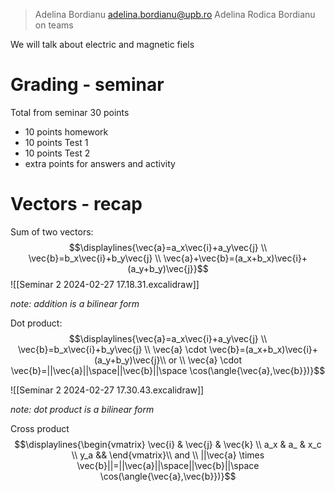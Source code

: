 >  Adelina Bordianu
>  adelina.bordianu@upb.ro
>  Adelina Rodica Bordianu on teams

We will talk about electric and magnetic fiels

# Grading - seminar
Total from seminar 30 points
+ 10 points homework
+ 10 points Test 1
+ 10 points Test 2
+ extra points for answers and activity

# Vectors - recap
Sum of two vectors:
$$\displaylines{\vec{a}=a_x\vec{i}+a_y\vec{j} \\ \vec{b}=b_x\vec{i}+b_y\vec{j} \\ \vec{a}+\vec{b}=(a_x+b_x)\vec{i}+(a_y+b_y)\vec{j}}$$
![[Seminar 2 2024-02-27 17.18.31.excalidraw]]

_note: addition is a bilinear form_

Dot product:
$$\displaylines{\vec{a}=a_x\vec{i}+a_y\vec{j} \\ \vec{b}=b_x\vec{i}+b_y\vec{j} \\ \vec{a} \cdot \vec{b}=(a_x+b_x)\vec{i}+(a_y+b_y)\vec{j}\\ or \\ \vec{a} \cdot \vec{b}=||\vec{a}||\space||\vec{b}||\space \cos(\angle{\vec{a},\vec{b}})}$$

![[Seminar 2 2024-02-27 17.30.43.excalidraw]]

_note: dot product is a bilinear form_

Cross product
$$\displaylines{\begin{vmatrix} \vec{i} & \vec{j} & \vec{k} \\ a_x & a_ & x_c \\ y_a && \end{vmatrix}\\ and \\ ||\vec{a} \times \vec{b}||=||\vec{a}||\space||\vec{b}||\space \cos(\angle{\vec{a},\vec{b}})}$$